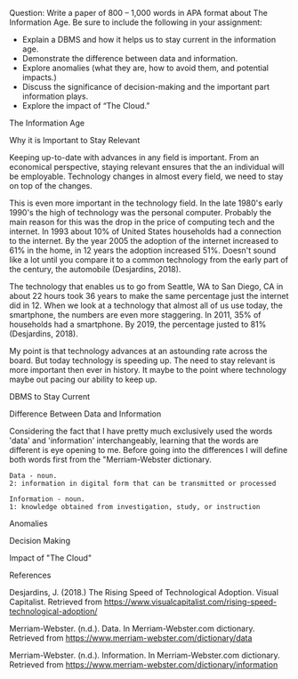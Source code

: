 Question: Write a paper of 800 – 1,000 words in APA format about The Information Age. Be sure to include the following in your assignment:

- Explain a DBMS and how it helps us to stay current in the information age.
- Demonstrate the difference between data and information.
- Explore anomalies (what they are, how to avoid them, and potential impacts.)
- Discuss the significance of decision-making and the important part information plays.
- Explore the impact of “The Cloud.”


The Information Age

Why it is Important to Stay Relevant

Keeping up-to-date with advances in any field is important. From an economical perspective, staying relevant ensures that the an individual will be employable. Technology changes in almost every field, we need to stay on top of the changes.

This is even more important in the technology field. In the late 1980's early 1990's the high of technology was the personal computer. Probably the main reason for this was the drop in the price of computing tech and the internet. In 1993 about 10% of United States households had a connection to the internet. By the year 2005 the adoption of the internet increased to 61% in the home, in 12 years the adoption increased 51%. Doesn't sound like a lot until you compare it to a common technology from the early part of the century, the automobile (Desjardins, 2018). 

The technology that enables us to go from Seattle, WA to San Diego, CA in about 22 hours took 36 years to make the same percentage just the internet did in 12. When we look at a technology that almost all of us use today, the smartphone, the numbers are even more staggering. In 2011, 35% of households had a smartphone. By 2019, the percentage justed to 81% (Desjardins, 2018). 

My point is that technology advances at an astounding rate across the board. But today technology is speeding up. The need to stay relevant is more important then ever in history. It maybe to the point where technology maybe out pacing our ability to keep up. 

DBMS to Stay Current




Difference Between Data and Information

Considering the fact that I have pretty much exclusively used the words 'data' and 'information' interchangeably, learning that the words are different is eye opening to me. Before going into the differences I will define both words first from the "Merriam-Webster dictionary. 

    Data - noun.
    2: information in digital form that can be transmitted or processed

    Information - noun.
    1: knowledge obtained from investigation, study, or instruction

Anomalies




Decision Making



Impact of "The Cloud"




References

Desjardins, J. (2018.) The Rising Speed of Technological Adoption. Visual Capitalist. Retrieved from https://www.visualcapitalist.com/rising-speed-technological-adoption/

Merriam-Webster. (n.d.). Data. In Merriam-Webster.com dictionary. Retrieved from https://www.merriam-webster.com/dictionary/data

Merriam-Webster. (n.d.). Information. In Merriam-Webster.com dictionary. Retrieved from https://www.merriam-webster.com/dictionary/information